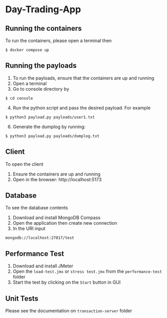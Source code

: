 # Day-Trading-App

## Running the containers
To run the containers, please open a terminal then
~~~
$ docker compose up
~~~

## Running the payloads
1. To run the payloads, ensure that the containers are up and running
2. Open a terminal
3. Go to console directory by
~~~
$ cd console
~~~
4. Run the python script and pass the desired payload. For example
~~~
$ python3 payload.py payloads/user1.txt
~~~
6. Generate the dumplog by running:
~~~
$ python3 payload.py payloads/dumplog.txt
~~~
## Client 
To open the client <br>
1. Ensure the containers are up and running
2. Open in the browser: http://localhost:5173 

## Database
To see the database contents <br>
1. Download and install MongoDB Compass
2. Open the application then create new connection
3. In the URI input
~~~
mongodb://localhost:27017/test
~~~

## Performance Test
1. Download and install JMeter
2. Open the `load-test.jmx` or `stress test.jmx` from the `performance-test` folder
3. Start the test by clicking on the `Start` button in GUI

## Unit Tests
Please see the documentation on `transaction-server` folder
